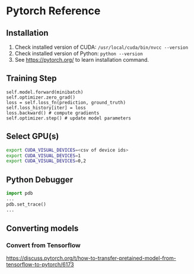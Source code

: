 # Pytorch Reference
## Installation
1. Check installed version of CUDA: `/usr/local/cuda/bin/nvcc --version`
1. Check installed version of Python: `python --version`
1. See https://pytorch.org/ to learn installation command.


## Training Step
```
self.model.forward(minibatch)
self.optimizer.zero_grad()
loss = self.loss_fn(prediction, ground_truth)
self.loss_history[iter] = loss
loss.backward() # compute gradients
self.optimizer.step() # update model parameters
```

## Select GPU(s)
```bash
export CUDA_VISUAL_DEVICES=<csv of device ids>
export CUDA_VISUAL_DEVICES=1
export CUDA_VISUAL_DEVICES=0,2
```

## Python Debugger
```python
import pdb
...
pdb.set_trace()
...
```

## Converting models
### Convert from Tensorflow
https://discuss.pytorch.org/t/how-to-transfer-pretained-model-from-tensorflow-to-pytorch/6173
<!--stackedit_data:
eyJoaXN0b3J5IjpbNjgwNDQ0OTQ2LDEwMjQyMDQ1OTQsLTE4MT
E5MzcwMTYsMzY0OTIyOTY4XX0=
-->